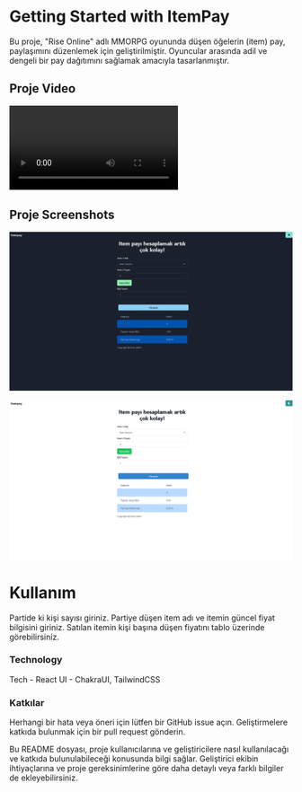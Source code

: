 # Getting Started with ItemPay

Bu proje, "Rise Online" adlı MMORPG oyununda düşen öğelerin (item) pay, paylaşımını düzenlemek için geliştirilmiştir. Oyuncular arasında adil ve dengeli bir pay dağıtımını sağlamak amacıyla tasarlanmıştır.

## Proje Video



<video src="https://github.com/enessahindev/item-pay/assets/85828666/80524039-e439-4023-9043-f3bf5a1fd6dd"></video>




## Proje Screenshots

![Dark Mode](/screens/screen-001.png)


![Light Mode](/screens/screen-002.png)


# Kullanım
Partide ki kişi sayısı giriniz.
Partiye düşen item adı ve itemin güncel fiyat bilgisini giriniz.
Satılan itemin kişi başına düşen fiyatını tablo üzerinde görebilirsiniz.

### Technology

Tech - React
UI - ChakraUI, TailwindCSS


### Katkılar
Herhangi bir hata veya öneri için lütfen bir GitHub issue açın.
Geliştirmelere katkıda bulunmak için bir pull request gönderin.


Bu README dosyası, proje kullanıcılarına ve geliştiricilere nasıl kullanılacağı ve katkıda bulunulabileceği konusunda bilgi sağlar. Geliştirici ekibin ihtiyaçlarına ve proje gereksinimlerine göre daha detaylı veya farklı bilgiler de ekleyebilirsiniz.
